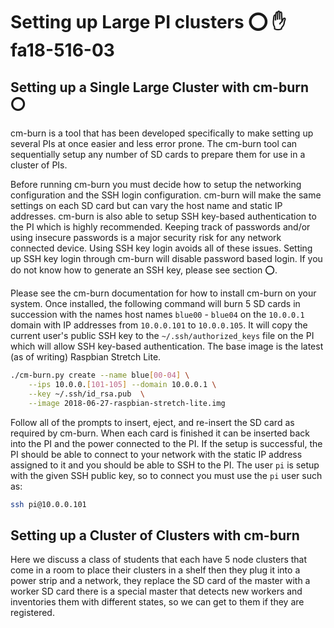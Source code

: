 # Setting up Large PI clusters :o: :hand: fa18-516-03

## Setting up a Single Large Cluster with cm-burn :o:

cm-burn is a tool that has been developed specifically to make setting up
several PIs at once easier and less error prone. The cm-burn tool can
sequentially setup any number of SD cards to prepare them for use in a cluster
of PIs.

Before running cm-burn you must decide how to setup the networking configuration
and the SSH login configuration. cm-burn will make the same settings on each SD
card but can vary the host name and static IP addresses. cm-burn is also able to
setup SSH key-based authentication to the PI which is highly recommended.
Keeping track of passwords and/or using insecure passwords is a major security
risk for any network connected device. Using SSH key login avoids all of these
issues. Setting up SSH key login through cm-burn will disable password based
login. If you do not know how to generate an SSH key, please see section :o:.

Please see the cm-burn documentation for how to install cm-burn on your system.
Once installed, the following command will burn 5 SD cards in succession with
the names host names `blue00` - `blue04` on the `10.0.0.1` domain with IP
addresses from `10.0.0.101` to `10.0.0.105`. It will copy the current user's
public SSH key to the `~/.ssh/authorized_keys` file on the PI which will allow
SSH key-based authentication. The base image is the latest (as of writing)
Raspbian Stretch Lite.

```bash
./cm-burn.py create --name blue[00-04] \
    --ips 10.0.0.[101-105] --domain 10.0.0.1 \
    --key ~/.ssh/id_rsa.pub  \
    --image 2018-06-27-raspbian-stretch-lite.img
```

Follow all of the prompts to insert, eject, and re-insert the SD card as
required by cm-burn. When each card is finished it can be inserted back into the
PI and the power connected to the PI. If the setup is successful, the PI should
be able to connect to your network with the static IP address assigned to it and
you should be able to SSH to the PI. The user `pi` is setup with the given SSH
public key, so to connect you must use the `pi` user such as:

```bash
ssh pi@10.0.0.101
```

## Setting up a Cluster of Clusters with cm-burn

Here we discuss a class of students that each have 5 node clusters
that come in a room to place their clusters in a shelf then they plug
it into a power strip and a network, they replace the SD card of the
master with a worker SD card there is a special master that detects
new workers and inventories them with different states, so we can get
to them if they are registered.

